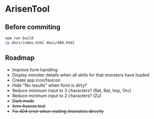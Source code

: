 # ArisenTool

## Before commiting

```sh
npm run build
cp docs/index.html docs/404.html
```

## Roadmap

* Improve form handling
* Display monster details when all skills for that monsters have loaded
* Create app icon/favicon
* Hide "No results" when form is dirty?
* Reduce minimum input to 3 characters? (Rat, Bat, Imp, Orc)
* Reduce minimum input to 2 characters? (Zu)
* ~~Dark mode~~
* ~~Item Assess tool~~
* ~~Fix 404 error when visiting /monsters directly~~
